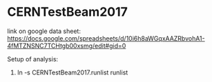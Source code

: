 # CERNTestBeam2017

link on google data sheet:
https://docs.google.com/spreadsheets/d/10i6h8aWGqxAAZRbvohA1-4fMTZNSNC7TCHtgb00xsmg/edit#gid=0

Setup of analysis:
1. ln -s CERNTestBeam2017.runlist runlist

